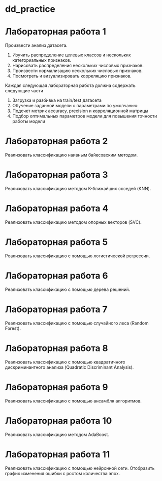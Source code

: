 # dd_practice
 
# Лабораторная работа 1
 Произвести анализ датасета. 
 1.	Изучить распределение целевых классов и нескольких категориальных признаков.
 2.	Нарисовать распределения нескольких числовых признаков.
 3.	Произвести нормализацию нескольких числовых признаков.
 4.	Посмотреть и визуализировать корреляцию признаков.
 
Каждая следующая лабораторная работа должна содержать следующие части
 1.	Загрузка и разбивка на train/test датасета
 2.	Обучение заданной модели с параметрами по умолчанию
 3.	Подсчет метрик accuracy, precision и корреляционной матрицы
 4.	Подбор оптимальных параметров модели для повышения точности работы модели

# Лабораторная работа 2
Реализовать классификацию наивным байесовским методом. 

# Лабораторная работа 3
Реализовать классификацию методом K-ближайших соседей (KNN).

# Лабораторная работа 4
Реализовать классификацию методом опорных векторов (SVC).

# Лабораторная работа 5
Реализовать классификацию с помощью логистической регрессии.

# Лабораторная работа 6
Реализовать классификацию с помощью дерева решений.

# Лабораторная работа 7
Реализовать классификацию с помощью случайного леса (Random Forest). 

# Лабораторная работа 8
Реализовать классификацию с помощью квадратичного дискриминантного анализа (Quadratic Discriminant Analysis).

# Лабораторная работа 9
Реализовать классификацию с помощью ансамбля алгоритмов.

# Лабораторная работа 10
Реализовать классификацию методом AdaBoost.

# Лабораторная работа 11
Реализовать классификацию с помощью нейронной сети. Отобразить график изменения ошибки с ростом количества эпох. 

